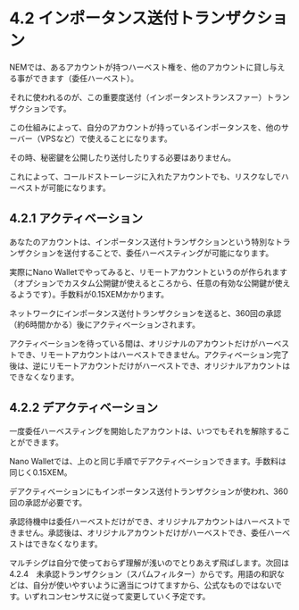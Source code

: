 # 4.2 インポータンス送付トランザクション
 

NEMでは、あるアカウントが持つハーベスト権を、他のアカウントに貸し与える事ができます（委任ハーベスト）。

それに使われるのが、この重要度送付（インポータンストランスファー）トランザクションです。

この仕組みによって、自分のアカウントが持っているインポータンスを、他のサーバー（VPSなど）で使えることになります。

その時、秘密鍵を公開したり送付したりする必要はありません。

これによって、コールドストーレージに入れたアカウントでも、リスクなしでハーベストが可能になります。

 

## 4.2.1 アクティベーション

あなたのアカウントは、インポータンス送付トランザクションという特別なトランザクションを送付することで、委任ハーベスティングが可能になります。

実際にNano Walletでやってみると、リモートアカウントというのが作られます（オプションでカスタム公開鍵が使えるところから、任意の有効な公開鍵が使えるようです）。手数料が0.15XEMかかります。

ネットワークにインポータンス送付トランザクションを送ると、360回の承認（約6時間かかる）後にアクティベーションされます。

アクティベーションを待っている間は、オリジナルのアカウントだけがハーベストでき、リモートアカウントはハーベストできません。アクティベーション完了後は、逆にリモートアカウントだけがハーベストでき、オリジナルアカウントはできなくなります。

 

## 4.2.2 デアクティベーション

一度委任ハーベスティングを開始したアカウントは、いつでもそれを解除することができます。

Nano Walletでは、上のと同じ手順でデアクティベーションできます。手数料は同じく0.15XEM。

デアクティベーションにもインポータンス送付トランザクションが使われ、360回の承認が必要です。

承認待機中は委任ハーベストだけができ、オリジナルアカウントはハーベストできません。承認後は、オリジナルアカウントだけがハーベストでき、委任ハーベストはできなくなります。

マルチシグは自分で使っておらず理解が浅いのでとりあえず飛ばします。次回は4.2.4　未承認トランザクション（スパムフィルター）からです。用語の和訳などは、自分が使いやすいように適当につけてますから、公式なものではないです。いずれコンセンサスに従って変更していく予定です。

 